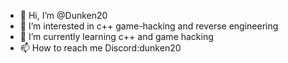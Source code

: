 - 👋 Hi, I’m @Dunken20
- 👀 I’m interested in c++ game-hacking and reverse engineering
- 🌱 I’m currently learning c++ and game hacking
- 📫 How to reach me Discord:dunken20

<!---
Dunken20/Dunken20 is a ✨ special ✨ repository because its `README.md` (this file) appears on your GitHub profile.
You can click the Preview link to take a look at your changes.
--->
